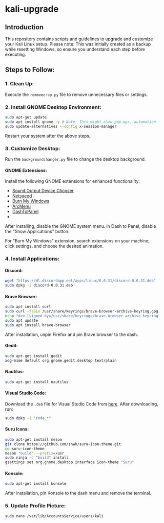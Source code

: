 # kali-upgrade

## Introduction
This repository contains scripts and guidelines to upgrade and customize your Kali Linux setup. Please note: This was initially created as a backup while resetting Windows, so ensure you understand each step before executing.

## Steps to Follow:

### 1. Clean Up:
Execute the `removecrap.py` file to remove unnecessary files or settings.

### 2. Install GNOME Desktop Environment:
```sh
sudo apt-get update
sudo apt install gnome -y # Note: This might show pop-ups, automation for this is in progress
sudo update-alternatives --config x-session-manager
```

Restart your system after the above steps.

### 3. Customize Desktop:
Run the `backgroundchanger.py` file to change the desktop background.

#### GNOME Extensions:
Install the following GNOME extensions for enhanced functionality:
- [Sound Output Device Chooser](https://extensions.gnome.org/extension/906/sound-output-device-chooser)
- [Netspeed](https://extensions.gnome.org/extension/104/netspeed)
- [Burn My Windows](https://extensions.gnome.org/extension/4679/burn-my-windows/)
- [ArcMenu](https://extensions.gnome.org/extension/3628/arcmenu/)
- [DashToPanel](https://extensions.gnome.org/extension/1160/dash-to-panel/)
- 
After installing, disable the GNOME system menu. In Dash to Panel, disable the "Show Applications" button.

For "Burn My Windows" extension, search extensions on your machine, click settings, and choose the desired animation.

### 4. Install Applications:

#### Discord:
```sh
wget "https://dl.discordapp.net/apps/linux/0.0.31/discord-0.0.31.deb"
sudo dpkg -i discord-0.0.31.deb
```

#### Brave Browser:
```sh
sudo apt install curl
sudo curl -fsSLo /usr/share/keyrings/brave-browser-archive-keyring.gpg https://brave-browser-apt-release.s3.brave.com/brave-browser-archive-keyring.gpg
echo "deb [signed-by=/usr/share/keyrings/brave-browser-archive-keyring.gpg] https://brave-browser-apt-release.s3.brave.com/ stable main"|sudo tee /etc/apt/sources.list.d/brave-browser-release.list
sudo apt update
sudo apt install brave-browser
```

After installation, unpin Firefox and pin Brave browser to the dash.

#### Gedit:
```sh
sudo apt-get install gedit
xdg-mime default org.gnome.gedit.desktop text/plain
```

#### Nautilus:
```sh
sudo apt-get install nautilus
```


#### Visual Studio Code:
Download the `.deb` file for Visual Studio Code from [here](https://code.visualstudio.com/sha/download?build=stable&os=linux-deb-x64). After downloading, run:
```sh
sudo dpkg -i "code_*"
```

#### Suru Icons:
```sh
sudo apt-get install meson
git clone https://github.com/snwh/suru-icon-theme.git
cd suru-icon-theme
meson "build" --prefix=/usr
sudo ninja -C "build" install
gsettings set org.gnome.desktop.interface icon-theme "Suru"
```

#### Konsole:
```sh
sudo apt-get install konsole
```
After installation, pin Konsole to the dash menu and remove the terminal.

### 5. Update Profile Picture:
```sh
sudo nano /var/lib/AccountsService/users/kali
```

